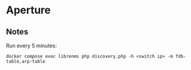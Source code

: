 # Aperture

## Notes

Run every 5 minutes:

```
docker compose exec librenms php discovery.php -h <switch ip> -m fdb-table,arp-table
```
